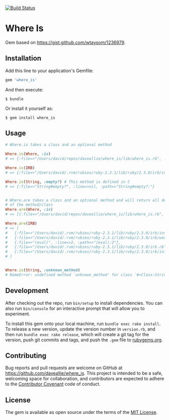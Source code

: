 [![Build Status](https://travis-ci.org/daveallie/where_is.svg?branch=master)](https://travis-ci.org/daveallie/where_is)

# Where Is

Gem based on https://gist.github.com/wtaysom/1236979.

## Installation

Add this line to your application's Gemfile:

```ruby
gem 'where_is'
```

And then execute:

    $ bundle

Or install it yourself as:

    $ gem install where_is

## Usage

```ruby
# Where.is takes a class and an optional method

Where.is(Where, :is)
# => {:file=>"/Users/david/repos/daveallie/where_is/lib/where_is.rb", :line=>5, :path=>"/Users/david/repos/daveallie/where_is/lib/where_is.rb:5"}

Where.is(IRB)
# => {:file=>"/Users/david/.rvm/rubies/ruby-2.3.1/lib/ruby/2.3.0/irb/inspector.rb", :line=>24, :path=>"/Users/david/.rvm/rubies/ruby-2.3.1/lib/ruby/2.3.0/irb/inspector.rb:24"}

Where.is(String, :empty?) # This method is defined in C
# => {:file=>"String#empty?", :line=>nil, :path=>"String#empty?:"}


# Where.are takes a class and an optional method and will return all definitions
# of the method/class
Where.are(Where, :is)
# => [{:file=>"/Users/david/repos/daveallie/where_is/lib/where_is.rb", :line=>5, :path=>"/Users/david/repos/daveallie/where_is/lib/where_is.rb:5"}]

Where.are(IRB)
# => [
#   {:file=>"/Users/david/.rvm/rubies/ruby-2.3.1/lib/ruby/2.3.0/irb/inspector.rb", :line=>24, :path=>"/Users/david/.rvm/rubies/ruby-2.3.1/lib/ruby/2.3.0/irb/inspector.rb:24"},
#   {:file=>"/Users/david/.rvm/rubies/ruby-2.3.1/lib/ruby/2.3.0/irb/workspace.rb", :line=>112, :path=>"/Users/david/.rvm/rubies/ruby-2.3.1/lib/ruby/2.3.0/irb/workspace.rb:112"},
#   {:file=>"(eval)", :line=>2, :path=>"(eval):2"},
#   {:file=>"/Users/david/.rvm/rubies/ruby-2.3.1/lib/ruby/2.3.0/irb.rb", :line=>350, :path=>"/Users/david/.rvm/rubies/ruby-2.3.1/lib/ruby/2.3.0/irb.rb:350"},
#   {:file=>"/Users/david/.rvm/rubies/ruby-2.3.1/lib/ruby/2.3.0/irb/init.rb", :line=>16, :path=>"/Users/david/.rvm/rubies/ruby-2.3.1/lib/ruby/2.3.0/irb/init.rb:16"}
# ]


Where.is(String, :unknown_method)
# NameError: undefined method `unknown_method' for class `#<Class:String>'
```

## Development

After checking out the repo, run `bin/setup` to install dependencies. You can also run `bin/console` for an interactive prompt that will allow you to experiment.

To install this gem onto your local machine, run `bundle exec rake install`. To release a new version, update the version number in `version.rb`, and then run `bundle exec rake release`, which will create a git tag for the version, push git commits and tags, and push the `.gem` file to [rubygems.org](https://rubygems.org).

## Contributing

Bug reports and pull requests are welcome on GitHub at https://github.com/daveallie/where_is. This project is intended to be a safe, welcoming space for collaboration, and contributors are expected to adhere to the [Contributor Covenant](http://contributor-covenant.org) code of conduct.


## License

The gem is available as open source under the terms of the [MIT License](http://opensource.org/licenses/MIT).
